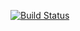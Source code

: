 [![Build Status](https://travis-ci.org/jk47/caseStudy.svg?branch=master)](https://travis-ci.org/jk47/caseStudy)
